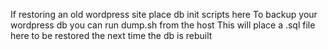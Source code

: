 If restoring an old wordpress site place db init scripts here
To backup your wordpress db you can run dump.sh from the host
This will place a .sql file here to be restored the next time the db is rebuilt